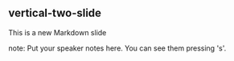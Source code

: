 ##  vertical-two-slide

This is a new Markdown slide

note:
    Put your speaker notes here.
    You can see them pressing 's'.
